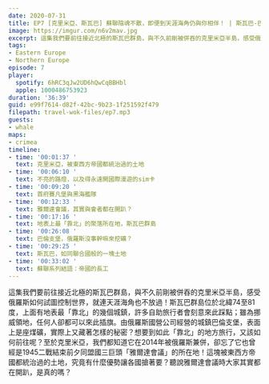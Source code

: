 ```yaml
---
date: 2020-07-31
title: EP7 [克里米亞、斯瓦巴] 蘇聯陰魂不散，即便到天涯海角仍與你相伴！ | 斯瓦巴-巴倫支堡、克里米亞 ft. 鯨魚
image: https://imgur.com/n6v2mav.jpg
excerpt: 這集我們要前往接近北極的斯瓦巴群島，與不久前剛被併吞的克里米亞半島，感受俄羅斯如何試圖控制世界，就連天涯海角也不放過！
tags:
- Eastern Europe
- Northern Europe
episode: 7
player:
  spotify: 6hRC3qJw2UD6hQwCqBBHbl
  apple: 1000486753923
duration: '36:39'
guid: e99f7614-d82f-42bc-9b23-1f251592f479
filepath: travel-wok-files/ep7.mp3
guests:
- whale
maps:
- crimea
timeline:
- time: '00:01:37 '
  text: 克里米亞，被東西方帝國都統治過的土地
- time: '00:06:10 '
  text: 不亮的路燈，以及得永遠開國際漫遊的sim卡
- time: '00:09:20 '
  text: 首府賽凡堡與黑海艦隊
- time: '00:12:33 '
  text: 雅爾達會議，其實與會者都在開趴？
- time: '00:17:16 '
  text: 地表上最「靠北」的聚落所在地，斯瓦巴群島
- time: '00:26:08 '
  text: 巴倫支堡，俄羅斯沒事幹嘛來挖礦？
- time: '00:29:25 '
  text: 斯瓦巴，如同聯合國般的一塊土地
- time: '00:33:02 '
  text: 蘇聯系列結語：帝國的長工
---
```


這集我們要前往接近北極的斯瓦巴群島，與不久前剛被併吞的克里米亞半島，感受俄羅斯如何試圖控制世界，就連天涯海角也不放過！斯瓦巴群島位於北緯74至81度，上面有地表最「靠北」的幾個城鎮，許多自助旅行者會刻意來此踩點；雖為挪威領地，任何人卻都可以來此插旗。由俄羅斯國營公司經營的城鎮巴倫支堡，表面上是座煤礦，實際上又藏著怎樣的秘密？想要到如此「靠北」的地方旅行，又該如何前往呢？至於克里米亞，我們都知道它在2014年被俄羅斯兼併，卻忘了它也曾經是1945二戰結束前夕同盟國三巨頭「雅爾達會議」的所在地！這塊被東西方帝國都統治過的土地，究竟有什麼優勢讓各國搶著要？聽說雅爾達會議時大家其實都在開趴，是真的嗎？

